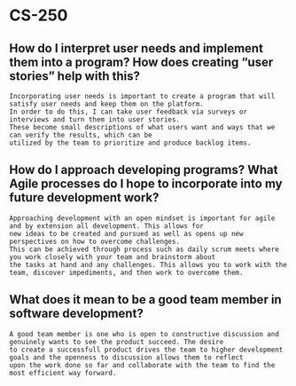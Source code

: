# CS-250
## How do I interpret user needs and implement them into a program? How does creating “user stories” help with this?
	Incorporating user needs is important to create a program that will satisfy user needs and keep them on the platform.
 	In order to do this, I can take user feedback via surveys or interviews and turn them into user stories. 
 	These become small descriptions of what users want and ways that we can verify the results, which can be 
	utilized by the team to prioritize and produce backlog items.
## How do I approach developing programs? What Agile processes do I hope to incorporate into my future development work?
	Approaching development with an open mindset is important for agile and by extension all development. This allows for 
 	new ideas to be created and pursued as well as opens up new perspectives on how to overcome challenges.
 	This can be achieved through process such as daily scrum meets where you work closely with your team and brainstorm about 
	the tasks at hand and any challenges. This allows you to work with the team, discover impediments, and then work to overcome them.
## What does it mean to be a good team member in software development?
  	A good team member is one who is open to constructive discussion and genuinely wants to see the product succeed. The desire
	to create a successfull product drives the team to higher development goals and the openness to discussion allows them to reflect
	upon the work done so far and collaborate with the team to find the most efficient way forward.
